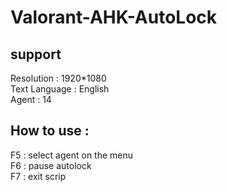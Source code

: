 # Valorant-AHK-AutoLock


## support <br>
Resolution : 1920*1080 <br>
Text Language : English <br>
Agent : 14 <br>

## How to use : <br>
F5 : select agent on the menu <br>
F6 : pause autolock <br>
F7 : exit scrip <br>
